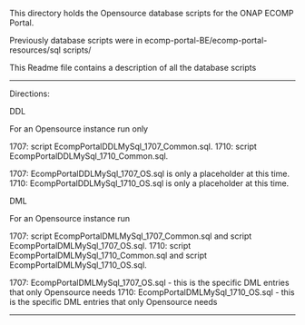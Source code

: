 This directory holds the Opensource database scripts for the ONAP ECOMP Portal.

Previously database scripts were in ecomp-portal-BE/ecomp-portal-resources/sql scripts/

This Readme file contains a description of all the database scripts
  
***************************************************************************************************************************************

Directions: 

DDL

For an Opensource instance run only 

1707: script EcompPortalDDLMySql_1707_Common.sql.
1710: script EcompPortalDDLMySql_1710_Common.sql.

1707: EcompPortalDDLMySql_1707_OS.sql is only a placeholder at this time.
1710: EcompPortalDDLMySql_1710_OS.sql is only a placeholder at this time.

DML

For an Opensource instance run  

1707: script EcompPortalDMLMySql_1707_Common.sql and script EcompPortalDMLMySql_1707_OS.sql.
1710: script EcompPortalDMLMySql_1710_Common.sql and script EcompPortalDMLMySql_1710_OS.sql.

1707: EcompPortalDMLMySql_1707_OS.sql - this is the specific DML entries that only Opensource needs
1710: EcompPortalDMLMySql_1710_OS.sql - this is the specific DML entries that only Opensource needs
***************************************************************************************************************************************
